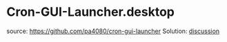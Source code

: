 # Cron-GUI-Launcher.desktop
source: https://github.com/pa4080/cron-gui-launcher  Solution: [discussion](https://askubuntu.com/questions/956664/how-do-i-determine-which-is-the-current-users-de-through-cli-within-ssh-or-cron#comment1535205_956739)
